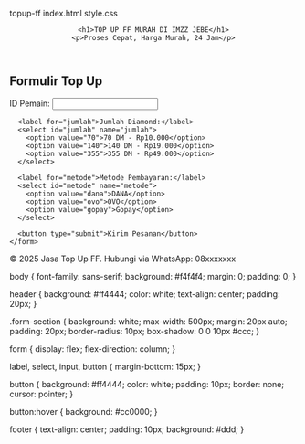 topup-ff
 index.html
style.css
<!DOCTYPE html>
<html lang="id">
<head>
  <meta charset="UTF-8">
  <meta name="viewport" content="width=device-width, initial-scale=1">
  <title>Jasa Top Up FF Murah</title>
  <link rel="stylesheet" href="style.css">
</head>
<body>
  <header>
    
    <h1>TOP UP FF MURAH DI IMZZ JEBE</h1>
    <p>Proses Cepat, Harga Murah, 24 Jam</p>
  </header>

  <section class="form-section">
    <h2>Formulir Top Up</h2>
    <form>
      <label for="id">ID Pemain:</label>
      <input type="text" id="id" name="id" required>

      <label for="jumlah">Jumlah Diamond:</label>
      <select id="jumlah" name="jumlah">
        <option value="70">70 DM - Rp10.000</option>
        <option value="140">140 DM - Rp19.000</option>
        <option value="355">355 DM - Rp49.000</option>
      </select>

      <label for="metode">Metode Pembayaran:</label>
      <select id="metode" name="metode">
        <option value="dana">DANA</option>
        <option value="ovo">OVO</option>
        <option value="gopay">Gopay</option>
      </select>

      <button type="submit">Kirim Pesanan</button>
    </form>
  </section>

  <footer>
    <p>&copy; 2025 Jasa Top Up FF. Hubungi via WhatsApp: 08xxxxxxx</p>
  </footer>
</body>
</html>
body {
  font-family: sans-serif;
  background: #f4f4f4;
  margin: 0;
  padding: 0;
}

header {
  background: #ff4444;
  color: white;
  text-align: center;
  padding: 20px;
}

.form-section {
  background: white;
  max-width: 500px;
  margin: 20px auto;
  padding: 20px;
  border-radius: 10px;
  box-shadow: 0 0 10px #ccc;
}

form {
  display: flex;
  flex-direction: column;
}

label, select, input, button {
  margin-bottom: 15px;
}

button {
  background: #ff4444;
  color: white;
  padding: 10px;
  border: none;
  cursor: pointer;
}

button:hover {
  background: #cc0000;
}

footer {
  text-align: center;
  padding: 10px;
  background: #ddd;
}


